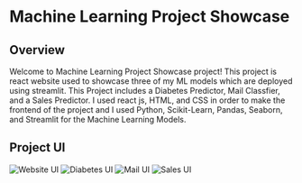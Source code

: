 # Machine Learning Project Showcase
## Overview
Welcome to Machine Learning Project Showcase project! This project is react website used to showcase three of my ML models which are deployed using streamlit. This Project includes a Diabetes Predictor, Mail Classfier, and a Sales Predictor. I used react js, HTML, and CSS in order to make the frontend of the project and I used Python, Scikit-Learn, Pandas, Seaborn, and Streamlit for the Machine Learning Models. 



## Project UI
![Website UI](images/mlshowcase_ui.png)
![Diabetes UI](images/diabetesui.png)
![Mail UI](images/spamui.png)
![Sales UI](images/salesui.png)